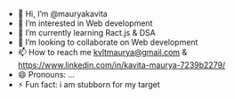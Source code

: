 - 👋 Hi, I’m @mauryakavita
- 👀 I’m interested in Web development
- 🌱 I’m currently learning Ract.js & DSA
- 💞️ I’m looking to collaborate on Web development
- 📫 How to reach me kvltmaurya@gmail.com & https://www.linkedin.com/in/kavita-maurya-7239b2279/
- 😄 Pronouns: ...
- ⚡ Fun fact: i am stubborn for my target

<!---
mauryakavita/mauryakavita is a ✨ special ✨ repository because its `README.md` (this file) appears on your GitHub profile.
You can click the Preview link to take a look at your changes.
--->
